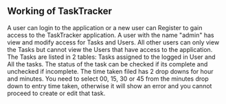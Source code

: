## Working of TaskTracker

A user can login to the application or a new user can Register to gain access to the TaskTracker application.
A user with the name "admin" has view and modify access for Tasks and Users.
All other users can only view the Tasks but cannot view the Users that have access to the application.
The Tasks are listed in 2 tables:
Tasks assigned to the logged in User and 
All the tasks.
The status of the task can be checked if its complete and unchecked if incomplete.
The time taken filed has 2 drop downs for hour and minutes.
You need to select 00, 15, 30 or 45 from the minutes drop down to entry time taken, otherwise it will show an error and you cannot proceed to create or edit that task.